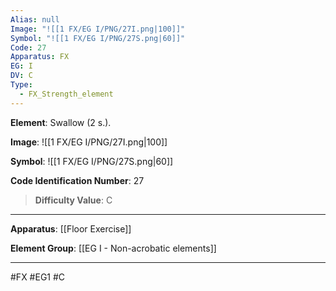 ```yaml
---
Alias: null
Image: "![[1 FX/EG I/PNG/27I.png|100]]"
Symbol: "![[1 FX/EG I/PNG/27S.png|60]]"
Code: 27
Apparatus: FX
EG: I
DV: C
Type:
  - FX_Strength_element
---
```

**Element**: Swallow (2 s.).

**Image**:
![[1 FX/EG I/PNG/27I.png|100]]

**Symbol**:
![[1 FX/EG I/PNG/27S.png|60]]

**Code Identification Number**: 27

>**Difficulty Value**: C

___
**Apparatus**: [[Floor Exercise]]

**Element Group**: [[EG I - Non-acrobatic elements]]
___
#FX #EG1 #C

